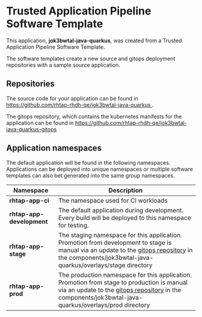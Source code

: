 # Trusted Application Pipeline Software Template

This application, **jok3bwtal-java-quarkus**, was created from a Trusted Application Pipeline Software Template.

The software templates create a new source and gitops deployment repositories with a sample source application. 

## Repositories

The source code for your application can be found in [https://github.com/rhtap-rhdh-qe/jok3bwtal-java-quarkus ](https://github.com/rhtap-rhdh-qe/jok3bwtal-java-quarkus ).
 
The gitops repository, which contains the kubernetes manifests for the application can be found in 
[https://github.com/rhtap-rhdh-qe/jok3bwtal-java-quarkus-gitops ](https://github.com/rhtap-rhdh-qe/jok3bwtal-java-quarkus-gitops ) 

## Application namespaces 

The default application will be found in the following namespaces. Applications can be deployed into unique namespaces or multiple software templates can also bet generated into the same group namespaces.  

|  Namespace   |  Description   |  
| -------- | -------- |
| **rhtap-app-ci** | The namespace used for CI workloads |
| **rhtap-app-development** | The default application during development. Every build will be deployed to this namespace for testing. |
| **rhtap-app-stage** | The staging namespace for this application. Promotion from development to stage is manual via an update to the [gitops repository](https://github.com/rhtap-rhdh-qe/jok3bwtal-java-quarkus-gitops ) in the components/jok3bwtal-java-quarkus/overlays/stage directory |
| **rhtap-app-prod** | The production namespace for this application. Promotion from stage to production is manual via an update to the [gitops repository](https://github.com/rhtap-rhdh-qe/jok3bwtal-java-quarkus-gitops ) in the components/jok3bwtal-java-quarkus/overlays/prod directory |